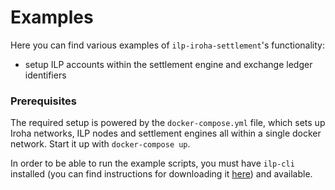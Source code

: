 # Examples

Here you can find various examples of `ilp-iroha-settlement`'s functionality:
- setup ILP accounts within the settlement engine and exchange ledger identifiers

### Prerequisites

The required setup is powered by the `docker-compose.yml` file, which sets up Iroha networks, ILP nodes and settlement engines all within a single docker network. Start it up with `docker-compose up`.

In order to be able to run the example scripts, you must have `ilp-cli` installed (you can find instructions for downloading it [here](https://github.com/interledger-rs/interledger-rs)) and available.
